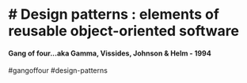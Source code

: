 # # Design patterns : elements of reusable object-oriented software
#### Gang of four...aka Gamma, Vissides, Johnson & Helm - 1994

#gangoffour
#design-patterns
